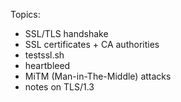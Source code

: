 Topics:

- SSL/TLS handshake
- SSL certificates + CA authorities 
- testssl.sh
- heartbleed
- MiTM (Man-in-The-Middle) attacks
- notes on TLS/1.3